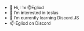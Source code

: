 - 👋 Hi, I’m @Egliod
- 👀 I’m interested in teslas
- 🌱 I’m currently learning Discord.JS
- 📫 Egliod on Discord

<!---
Egliod/Egliod is a ✨ special ✨ repository because its `README.md` (this file) appears on your GitHub profile.
You can click the Preview link to take a look at your changes.
--->
